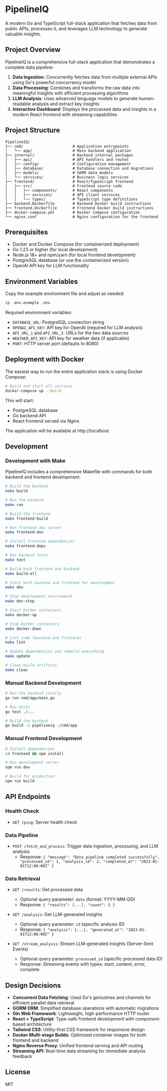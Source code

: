 # PipelineIQ

A modern Go and TypeScript full-stack application that fetches data from public APIs, processes it, and leverages LLM technology to generate valuable insights.

## Project Overview

PipelineIQ is a comprehensive full-stack application that demonstrates a complete data pipeline:

1. **Data Ingestion**: Concurrently fetches data from multiple external APIs using Go's powerful concurrency model
2. **Data Processing**: Combines and transforms the raw data into meaningful insights with efficient processing algorithms
3. **LLM Analysis**: Uses advanced language models to generate human-readable analysis and extract key insights
4. **Interactive Dashboard**: Displays the processed data and insights in a modern React frontend with streaming capabilities

## Project Structure

```
PipelineIQ/
├── cmd/                      # Application entrypoints
│   └── app/                  # Main backend application
├── internal/                 # Backend internal packages
│   ├── api/                  # API handlers and routes
│   ├── config/               # Configuration management
│   ├── database/             # Database connection and migrations
│   ├── models/               # GORM data models
│   └── services/             # Business logic services
├── frontend/                 # React/TypeScript frontend
│   ├── src/                  # Frontend source code
│   │   ├── components/       # React components
│   │   ├── services/         # API client services
│   │   └── types/            # TypeScript type definitions
├── backend.Dockerfile        # Backend Docker build instructions
├── frontend.Dockerfile       # Frontend Docker build instructions
├── docker-compose.yml        # Docker Compose configuration
└── nginx.conf                # Nginx configuration for the frontend
```

## Prerequisites

- Docker and Docker Compose (for containerized deployment)
- Go 1.23 or higher (for local development)
- Node.js 18+ and npm/yarn (for local frontend development)
- PostgreSQL database (or use the containerized version)
- OpenAI API key for LLM functionality

## Environment Variables

Copy the example environment file and adjust as needed:

```bash
cp .env.example .env
```

Required environment variables:
- `DATABASE_URL`: PostgreSQL connection string
- `OPENAI_API_KEY`: API key for OpenAI (required for LLM analysis)
- `API_URL_1` and `API_URL_2`: URLs for the two data sources
- `WEATHER_API_KEY`: API key for weather data (if applicable)
- `PORT`: HTTP server port (defaults to 8080)

## Deployment with Docker

The easiest way to run the entire application stack is using Docker Compose:

```bash
# Build and start all services
docker-compose up --build
```

This will start:
- PostgreSQL database
- Go backend API
- React frontend served via Nginx

The application will be available at http://localhost

## Development

### Development with Make

PipelineIQ includes a comprehensive Makefile with commands for both backend and frontend development:

```bash
# Build the backend
make build

# Run the backend
make run

# Build the frontend
make frontend-build

# Run frontend dev server
make frontend-dev

# Install frontend dependencies
make frontend-deps

# Run backend tests
make test

# Build both frontend and backend
make build-all

# Start both backend and frontend for development
make dev

# Stop development environment
make dev-stop

# Start Docker containers
make docker-up

# Stop Docker containers
make docker-down

# Lint code (backend and frontend)
make lint

# Update dependencies and rebuild everything
make update

# Clean build artifacts
make clean
```

### Manual Backend Development

```bash
# Run the backend locally
go run cmd/app/main.go

# Run tests
go test ./...

# Build the backend
go build -o pipelineiq ./cmd/app
```

### Manual Frontend Development

```bash
# Install dependencies
cd frontend && npm install

# Run development server
npm run dev

# Build for production
npm run build
```

## API Endpoints

### Health Check
- `GET /ping`: Server health check

### Data Pipeline
- `POST /fetch_and_process`: Trigger data ingestion, processing, and LLM analysis
  - Response: `{ "message": "Data pipeline completed successfully", "processed_id": 1, "analysis_id": 2, "completed_at": "2023-01-01T12:00:00Z" }`

### Data Retrieval
- `GET /results`: Get processed data
  - Optional query parameter: `date` (format: YYYY-MM-DD)
  - Response: `{ "results": [...], "count": 5 }`

- `GET /analysis`: Get LLM-generated insights
  - Optional query parameter: `id` (specific analysis ID)
  - Response: `{ "analysis": {...}, "generated_at": "2023-01-01T12:00:00Z" }`

- `GET /stream_analysis`: Stream LLM-generated insights (Server-Sent Events)
  - Optional query parameter: `processed_id` (specific processed data ID)
  - Response: Streaming events with types: start, content, error, complete

## Design Decisions

- **Concurrent Data Fetching**: Used Go's goroutines and channels for efficient parallel data retrieval
- **GORM ORM**: Simplified database operations with automatic migrations
- **Gin Web Framework**: Lightweight, high-performance HTTP router
- **React + TypeScript**: Type-safe frontend development with component-based architecture
- **Tailwind CSS**: Utility-first CSS framework for responsive design
- **Docker Multi-stage Builds**: Optimized container images for both frontend and backend
- **Nginx Reverse Proxy**: Unified frontend serving and API routing
- **Streaming API**: Real-time data streaming for immediate analysis feedback

## License

MIT